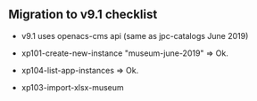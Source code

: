 ## Migration to v9.1 checklist

- v9.1 uses openacs-cms api (same as jpc-catalogs June 2019)

- xp101-create-new-instance "museum-june-2019" => Ok.
- xp104-list-app-instances => Ok.
- xp103-import-xlsx-museum
